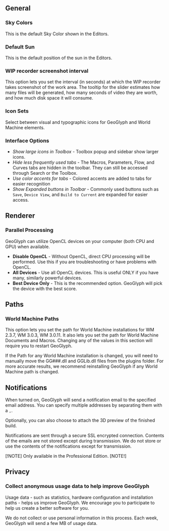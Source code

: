 ## General

### Sky Colors
This is the default Sky Color shown in the Editors.

### Default Sun
This is the default position of the sun in the Editors.

### WIP recorder screenshot interval
This option lets you set the interval (in seconds) at which the WIP recorder takes screenshot of the work area. The tooltip for the slider estimates how many files will be generated, how many seconds of video they are worth, and how much disk space it will consume.

### Icon Sets
Select between visual and typographic icons for GeoGlyph and World Machine elements.

### Interface Options
- *Show large icons in Toolbox* - Toolbox popup and sidebar show larger icons.
- *Hide less frequently used tabs* - The Macros, Parameters, Flow, and Curves tabs are hidden in the toolbar. They can still be accessed through Search or the Toolbox.
- *Use color accents for tabs* - Colored accents are added to tabs for easier recognition
- *Show Expanded buttons in Toolbar* - Commonly used buttons such as `Save`, `Device View`, and `Build to Current` are expanded for easier access.

## Renderer

### Parallel Processing
GeoGlyph can utilize OpenCL devices on your computer (both CPU and GPU) when available.

- **Disable OpenCL** - Without OpenCL, direct CPU processing will be performed. Use this if you are troubleshooting or have problems with OpenCL.
- **All Devices** - Use all OpenCL devices. This is useful ONLY if you have many, similarly powerful devices.
- **Best Device Only** - This is the recommended option. GeoGlyph will pick the device with the best score.

## Paths

### World Machine Paths
This option lets you set the path for World Machine installations for WM 2.3.7, WM 3.0.3, WM 3.0.11. It also lets you set the path for World Machine Documents and Macros. Changing any of the values in this section will require you to restart GeoGlyph.

If the Path for any World Machine installation is changed, you will need to manually move the GG###.dll and GGLib.dll files from the plugins folder. For more accurate results, we recommend reinstalling GeoGlyph if any World Machine path is changed.

## Notifications

When turned on, GeoGlyph will send a notification email to the specified email address. You can specify multiple addresses by separating them with a `,`.

Optionally, you can also choose to attach the 3D preview of the finished build.

Notifications are sent through a secure SSL encrypted connection. Contents of the emails are not stored except during transmission. We do not store or use the contents of the notifications except for transmission.

[!NOTE]
Only available in the Professional Edition.
[NOTE!]

## Privacy

### Collect anonymous usage data to help improve GeoGlyph
Usage data - such as statistics, hardware configuration and installation paths - helps us improve GeoGlyph. We encourage you to participate to help us create a better software for you.

We do not collect or use personal information in this process. Each week, GeoGlyph will send a few MB of usage data.